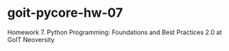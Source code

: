 # goit-pycore-hw-07

Homework 7. Python Programming: Foundations and Best Practices 2.0 at GoIT Neoversity
